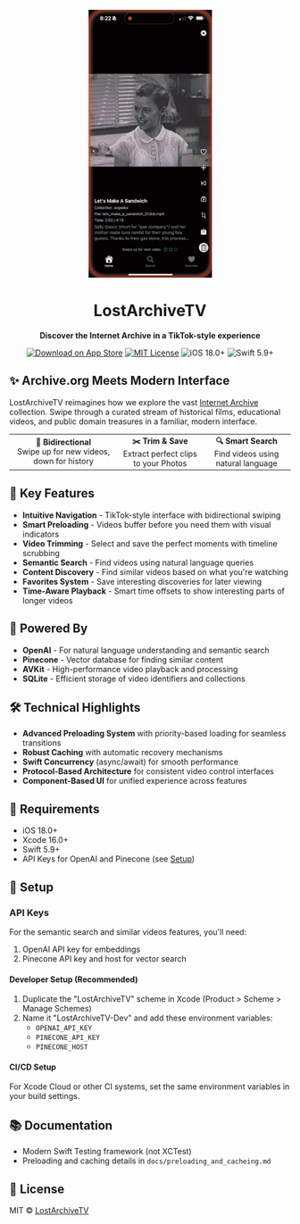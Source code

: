<p align="center">
  <img src="lostarchivetv.gif" alt="LostArchiveTV Demo"/>
</p>

<h1 align="center">LostArchiveTV</h1>

<p align="center">
  <strong>Discover the Internet Archive in a TikTok-style experience</strong>
</p>

<p align="center">
  <a href="https://apps.apple.com/us/app/lostarchivetv/id6744857333"><img src="https://img.shields.io/badge/App_Store-Download-blue?style=flat-square&logo=apple" alt="Download on App Store"></a>
  <a href="LICENSE"><img src="https://img.shields.io/badge/License-MIT-green?style=flat-square" alt="MIT License"></a>
  <img src="https://img.shields.io/badge/iOS-18.0+-orange?style=flat-square&logo=apple" alt="iOS 18.0+">
  <img src="https://img.shields.io/badge/Swift-5.9+-red?style=flat-square&logo=swift" alt="Swift 5.9+">
</p>

## ✨ Archive.org Meets Modern Interface

LostArchiveTV reimagines how we explore the vast [Internet Archive](https://archive.org) collection. Swipe through a curated stream of historical films, educational videos, and public domain treasures in a familiar, modern interface.

<p align="center">
  <table>
    <tr>
      <td align="center"><strong>🔄 Bidirectional</strong><br>Swipe up for new videos, down for history</td>
      <td align="center"><strong>✂️ Trim & Save</strong><br>Extract perfect clips to your Photos</td>
      <td align="center"><strong>🔍 Smart Search</strong><br>Find videos using natural language</td>
    </tr>
  </table>
</p>

## 🚀 Key Features

- **Intuitive Navigation** - TikTok-style interface with bidirectional swiping
- **Smart Preloading** - Videos buffer before you need them with visual indicators
- **Video Trimming** - Select and save the perfect moments with timeline scrubbing
- **Semantic Search** - Find videos using natural language queries
- **Content Discovery** - Find similar videos based on what you're watching
- **Favorites System** - Save interesting discoveries for later viewing
- **Time-Aware Playback** - Smart time offsets to show interesting parts of longer videos

## 🧠 Powered By

- **OpenAI** - For natural language understanding and semantic search
- **Pinecone** - Vector database for finding similar content
- **AVKit** - High-performance video playback and processing
- **SQLite** - Efficient storage of video identifiers and collections

## 🛠️ Technical Highlights

- **Advanced Preloading System** with priority-based loading for seamless transitions
- **Robust Caching** with automatic recovery mechanisms
- **Swift Concurrency** (async/await) for smooth performance
- **Protocol-Based Architecture** for consistent video control interfaces
- **Component-Based UI** for unified experience across features

## 📱 Requirements

- iOS 18.0+
- Xcode 16.0+
- Swift 5.9+
- API Keys for OpenAI and Pinecone (see [Setup](#-setup))

## 🔧 Setup

### API Keys

For the semantic search and similar videos features, you'll need:

1. OpenAI API key for embeddings
2. Pinecone API key and host for vector search

#### Developer Setup (Recommended)

1. Duplicate the "LostArchiveTV" scheme in Xcode (Product > Scheme > Manage Schemes)
2. Name it "LostArchiveTV-Dev" and add these environment variables:
   - `OPENAI_API_KEY`
   - `PINECONE_API_KEY`
   - `PINECONE_HOST`

#### CI/CD Setup

For Xcode Cloud or other CI systems, set the same environment variables in your build settings.

## 📚 Documentation

- Modern Swift Testing framework (not XCTest)
- Preloading and caching details in `docs/preloading_and_cacheing.md`

## 📄 License

MIT © [LostArchiveTV](LICENSE)